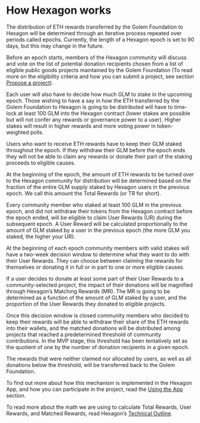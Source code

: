 # How Hexagon works

The distribution of ETH rewards transferred by the Golem Foundation to Hexagon will be determined through an iterative process repeated over periods called epochs. Currently, the length of a Hexagon epoch is set to 90 days, but this may change in the future.

Before an epoch starts, members of the Hexagon community will discuss and vote on the list of potential donation recipients chosen from a list of eligible public goods projects maintained by the Golem Foundation (To read more on the eligibility criteria and how you can submit a project, see section [Propose a project]()).

Each user will also have to decide how much GLM to stake in the upcoming epoch. Those wishing to have a say in how the ETH transferred by the Golem Foundation to Hexagon is going to be distributed will have to time-lock at least 100 GLM into the Hexagon contract (lower stakes are possible but will not confer any rewards or governance power to a user). Higher stakes will result in higher rewards and more voting power in token-weighted polls.

Users who want to receive ETH rewards have to keep their GLM staked throughout the epoch. If they withdraw their GLM before the epoch ends they will not be able to claim any rewards or donate their part of the staking proceeds to eligible causes.

At the beginning of the epoch, the amount of ETH rewards to be turned over to the Hexagon community for distribution will be determined based on the fraction of the entire GLM supply staked by Hexagon users in the previous epoch. We call this amount the Total Rewards (or TR for short).

Every community member who staked at least 100 GLM in the previous epoch, and did not withdraw their tokens from the Hexagon contract before the epoch ended, will be eligible to claim User Rewards (UR) during the subsequent epoch. A User Reward will be calculated proportionally to the amount of GLM staked by a user in the previous epoch (the more GLM you staked, the higher your UR).

At the beginning of each epoch community members with valid stakes will have a two-week decision window to determine what they want to do with their User Rewards. They can choose between claiming the rewards for themselves or donating it in full or in part to one or more eligible causes.

If a user decides to donate at least some part of their User Rewards to a community-selected project, the impact of their donations will be magnified through Hexagon’s Matching Rewards (MR). The MR is going to be determined as a function of the amount of GLM staked by a user, and the proportion of the User Rewards they donated to eligible projects.

Once this decision window is closed community members who decided to keep their rewards will be able to withdraw their share of the ETH rewards into their wallets, and the matched donations will be distributed among projects that reached a predetermined threshold of community contributions. In the MVP stage, this threshold has been tentatively set as the quotient of one by the number of donation recipients in a given epoch.

The rewards that were neither claimed nor allocated by users, as well as all donations below the threshold, will be transferred back to the Golem Foundation.

To find out more about how this mechanism is implemented in the Hexagon App, and how you can participate in the project, read the [Using the App]() section.

To read more about the math we are using to calculate Total Rewards, User Rewards, and Matched Rewards, read Hexagon’s [Technical Outline]().
